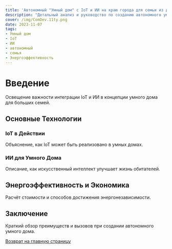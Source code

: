 ```yaml
---
title: 'Автономный "Умный дом" с IoT и ИИ на краю города для семьи из десяти человек - расчёт'
description: "Детальный анализ и руководство по созданию автономного умного дома, используя передовые технологии IoT и ИИ."
cover: /img/ComDev.11ty.png
date: 2023-11-07
tags: 
- Умный дом
- IoT
- ИИ
- автономный
- семья
- Энергоэффективность
---
```


# Введение
Освещение важности интеграции IoT и ИИ в концепции умного дома для больших семей.

## Основные Технологии
### IoT в Действии
Объяснение, как IoT может быть реализовано в умных домах.
### ИИ для Умного Дома
Описание, как искусственный интеллект улучшает жизнь обитателей.

## Энергоэффективность и Экономика
Расчёт стоимости и способов достижения энергонезависимости.

## Заключение
Краткий обзор преимуществ и вызовов при создании автономного умного дома.

[Возврат на главную страницу](/)

